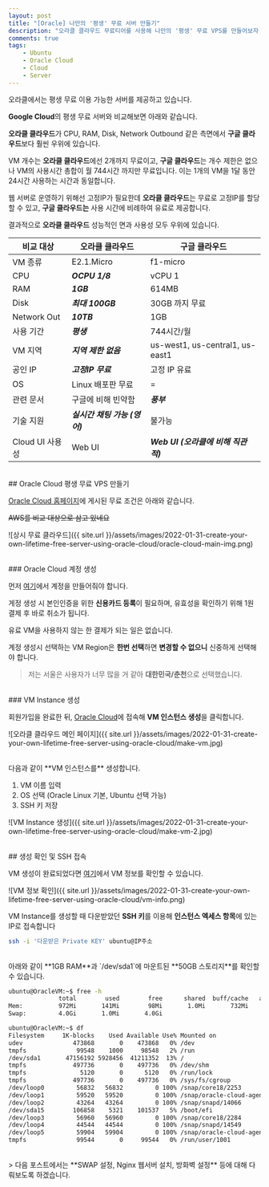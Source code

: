 ```yaml
---
layout: post
title: "[Oracle] 나만의 '평생' 무료 서버 만들기"
description: "오라클 클라우드 무료티어를 사용해 나만의 '평생' 무료 VPS를 만들어보자 [1]"
comments: true
tags:
    - Ubuntu
    - Oracle Cloud
    - Cloud
    - Server
---
```


오라클에서는 평생 무료 이용 가능한 서버를 제공하고 있습니다.

**Google Cloud**의 평생 무료 서버와 비교해보면 아래와 같습니다.

**오라클 클라우드**가 CPU, RAM, Disk, Network Outbound 같은 측면에서 **구글 클라우드**보다 훨씬 우위에 있습니다.

VM 개수는 **오라클 클라우드**에선 2개까지 무료이고, **구글 클라우드**는 개수 제한은 없으나 VM의 사용시간 총합이 월 744시간 까지만 무료입니다. 이는 1개의 VM을 1달 동안 24시간 사용하는 시간과 동일합니다.

웹 서버로 운영하기 위해선 고정IP가 필요한데 **오라클 클라우드**는 무료로 고정IP를 할당할 수 있고, **구글 클라우드는** 사용 시간에 비례하여 유료로 제공합니다.

결과적으로 **오라클 클라우드** 성능적인 면과 사용성 모두 우위에 있습니다.

| 비교 대상       | 오라클 클라우드               | 구글 클라우드                       |
| --------------- | ----------------------------- | ----------------------------------- |
| VM 종류         | E2.1.Micro                    | f1-micro                            |
| CPU             | **_OCPU 1/8_**                | vCPU 1                              |
| RAM             | **_1GB_**                     | 614MB                               |
| Disk            | **_최대 100GB_**              | 30GB 까지 무료                      |
| Network Out     | **_10TB_**                    | 1GB                                 |
| 사용 기간       | **_평생_**                    | 744시간/월                          |
| VM 지역         | **_지역 제한 없음_**          | us-west1, us-central1, us-east1     |
| 공인 IP         | **_고정IP 무료_**             | 고정 IP 유료                        |
| OS              | Linux 배포판 무료             | =                                   |
| 관련 문서       | 구글에 비해 빈약함            | **_풍부_**                          |
| 기술 지원       | **_실시간 채팅 가능 (영어)_** | 불가능                              |
| Cloud UI 사용성 | Web UI                        | **_Web UI (오라클에 비해 직관적)_** |

<br>
## Oracle Cloud 평생 무료 VPS 만들기

[Oracle Cloud 홈페이지](https://www.oracle.com/kr/cloud/free/)에 게시된 무료 조건은 아래와 같습니다.

~~AWS를 비교 대상으로 삼고 있네요~~

![상시 무료 클라우드]({{ site.url }}/assets/images/2022-01-31-create-your-own-lifetime-free-server-using-oracle-cloud/oracle-cloud-main-img.png)

<br>
### Oracle Cloud 계정 생성

먼저 [여기](https://signup.cloud.oracle.com/)에서 계정을 만들어줘야 합니다.

게정 생성 시 본인인증을 위한 **신용카드 등록**이 필요하며, 유효성을 확인하기 위해 1원 결제 후 바로 취소가 됩니다.

유료 VM을 사용하지 않는 한 결제가 되는 일은 없습니다.

계정 생성시 선택하는 VM Region은 **한번 선택**하면 **변경할 수 없으니** 신중하게 선택해야 합니다.

> 저는 서울은 사용자가 너무 많을 거 같아 **대한민국/춘천**으로 선택했습니다.

<br>
### VM Instance 생성

회원가입을 완료한 뒤, [Oracle Cloud](https://cloud.oracle.com/)에 접속해 **VM 인스턴스 생성**을 클릭합니다.

![오라클 클라우드 메인 페이지]({{ site.url }}/assets/images/2022-01-31-create-your-own-lifetime-free-server-using-oracle-cloud/make-vm.jpg)

<br>
다음과 같이 **VM 인스턴스를** 생성합니다.

1. VM 이름 입력
2. OS 선택 (Oracle Linux 기본, Ubuntu 선택 가능)
3. SSH 키 저장

![VM Instance 생성]({{ site.url }}/assets/images/2022-01-31-create-your-own-lifetime-free-server-using-oracle-cloud/make-vm-2.jpg)

<br>
## 생성 확인 및 SSH 접속

VM 생성이 완료되었다면 [여기](https://cloud.oracle.com/compute/instances)에서 VM 정보를 확인할 수 있습니다.

![VM 정보 확인]({{ site.url }}/assets/images/2022-01-31-create-your-own-lifetime-free-server-using-oracle-cloud/vm-info.png)

VM Instance를 생성할 때 다운받았던 **SSH 키**를 이용해 **인스턴스 엑세스 항목**에 있는 IP로 접속합니다

```bash
ssh -i '다운받은 Private KEY' ubuntu@IP주소
```

<br>
아래와 같이 **1GB RAM**과 `/dev/sda1`에 마운트된 **50GB 스토리지**를 확인할 수 있습니다.

```bash
ubuntu@OracleVM:~$ free -h
              total        used        free      shared  buff/cache   available
Mem:          972Mi       141Mi        98Mi       1.0Mi       732Mi       698Mi
Swap:         4.0Gi       1.0Mi       4.0Gi

ubuntu@OracleVM:~$ df
Filesystem     1K-blocks    Used Available Use% Mounted on
udev              473868       0    473868   0% /dev
tmpfs              99548    1000     98548   2% /run
/dev/sda1       47156192 5928456  41211352  13% /
tmpfs             497736       0    497736   0% /dev/shm
tmpfs               5120       0      5120   0% /run/lock
tmpfs             497736       0    497736   0% /sys/fs/cgroup
/dev/loop0         56832   56832         0 100% /snap/core18/2253
/dev/loop1         59520   59520         0 100% /snap/oracle-cloud-agent/26
/dev/loop2         43264   43264         0 100% /snap/snapd/14066
/dev/sda15        106858    5321    101537   5% /boot/efi
/dev/loop3         56960   56960         0 100% /snap/core18/2284
/dev/loop4         44544   44544         0 100% /snap/snapd/14549
/dev/loop5         59904   59904         0 100% /snap/oracle-cloud-agent/30
tmpfs              99544       0     99544   0% /run/user/1001
```

<br>
> 다음 포스트에서는 **SWAP 설정, Nginx 웹서버 설치, 방화벽 설정** 등에 대해 다뤄보도록 하겠습니다.
